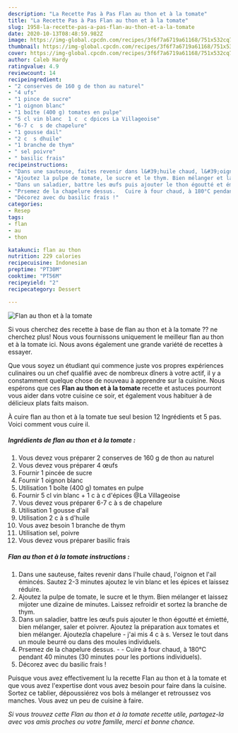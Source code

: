 ```yaml
---
description: "La Recette Pas à Pas Flan au thon et à la tomate"
title: "La Recette Pas à Pas Flan au thon et à la tomate"
slug: 1958-la-recette-pas-a-pas-flan-au-thon-et-a-la-tomate
date: 2020-10-13T08:48:59.982Z
image: https://img-global.cpcdn.com/recipes/3f6f7a6719a61168/751x532cq70/flan-au-thon-et-a-la-tomate-photo-principale-de-la-recette.jpg
thumbnail: https://img-global.cpcdn.com/recipes/3f6f7a6719a61168/751x532cq70/flan-au-thon-et-a-la-tomate-photo-principale-de-la-recette.jpg
cover: https://img-global.cpcdn.com/recipes/3f6f7a6719a61168/751x532cq70/flan-au-thon-et-a-la-tomate-photo-principale-de-la-recette.jpg
author: Caleb Hardy
ratingvalue: 4.9
reviewcount: 14
recipeingredient:
- "2 conserves de 160 g de thon au naturel"
- "4 ufs"
- "1 pince de sucre"
- "1 oignon blanc"
- "1 boîte (400 g) tomates en pulpe"
- "5 cl vin blanc  1 c  c dpices La Villageoise"
- "6-7 c  s de chapelure"
- "1 gousse dail"
- "2 c  s dhuile"
- "1 branche de thym"
- " sel poivre"
- " basilic frais"
recipeinstructions:
- "Dans une sauteuse, faites revenir dans l&#39;huile chaud, l&#39;oignon et l&#39;ail émincés. Sautez 2-3 minutes ajoutez le vin blanc et les épices et laissez réduire."
- "Ajoutez la pulpe de tomate, le sucre et le thym. Bien mélanger et laissez mijoter une dizaine de minutes. Laissez refroidir et sortez la branche de thym."
- "Dans un saladier, battre les œufs puis ajouter le thon égoutté et émietté, bien mélanger, saler et poivrer. Ajoutez la préparation aux tomates et bien mélanger. Ajoutezla chapelure - j&#39;ai mis 4 c à s. Versez le tout dans un moule beurré ou dans des moules individuels."
- "Prsemez de la chapelure dessus.   Cuire à four chaud, à 180°C pendant 40 minutes (30 minutes pour les portions individuels)."
- "Décorez avec du basilic frais !"
categories:
- Resep
tags:
- flan
- au
- thon

katakunci: flan au thon 
nutrition: 229 calories
recipecuisine: Indonesian
preptime: "PT30M"
cooktime: "PT56M"
recipeyield: "2"
recipecategory: Dessert

---
```



![Flan au thon et à la tomate](https://img-global.cpcdn.com/recipes/3f6f7a6719a61168/751x532cq70/flan-au-thon-et-a-la-tomate-photo-principale-de-la-recette.jpg)

Si vous cherchez des recette à base de flan au thon et à la tomate ?? ne cherchez plus! Nous vous fournissons uniquement le meilleur flan au thon et à la tomate ici. Nous avons également une grande variété de recettes à essayer.

Que vous soyez un étudiant qui commence juste vos propres expériences culinaires ou un chef qualifié avec de nombreux dîners à votre actif, il y a constamment quelque chose de nouveau à apprendre sur la cuisine. Nous espérons que ces <strong> Flan au thon et à la tomate </strong> recette et astuces pourront vous aider dans votre cuisine ce soir, et également vous habituer à de délicieux plats faits maison.

<!--inarticleads1-->

À cuire flan au thon et à la tomate tue seul besion 12 Ingrédients et 5 pas. Voici comment vous cuire il.

##### Ingrédients de flan au thon et à la tomate :

1. Vous devez vous préparer 2 conserves de 160 g de thon au naturel
1. Vous devez vous préparer 4 œufs
1. Fournir 1 pincée de sucre
1. Fournir 1 oignon blanc
1. Utilisation 1 boîte (400 g) tomates en pulpe
1. Fournir 5 cl vin blanc + 1 c à c d&#39;épices @La Villageoise
1. Vous devez vous préparer 6-7 c à s de chapelure
1. Utilisation 1 gousse d&#39;ail
1. Utilisation 2 c à s d&#39;huile
1. Vous avez besoin 1 branche de thym
1. Utilisation  sel, poivre
1. Vous devez vous préparer  basilic frais




<!--inarticleads2-->

##### Flan au thon et à la tomate instructions :

1. Dans une sauteuse, faites revenir dans l&#39;huile chaud, l&#39;oignon et l&#39;ail émincés. Sautez 2-3 minutes ajoutez le vin blanc et les épices et laissez réduire.
1. Ajoutez la pulpe de tomate, le sucre et le thym. Bien mélanger et laissez mijoter une dizaine de minutes. Laissez refroidir et sortez la branche de thym.
1. Dans un saladier, battre les œufs puis ajouter le thon égoutté et émietté, bien mélanger, saler et poivrer. Ajoutez la préparation aux tomates et bien mélanger. Ajoutezla chapelure - j&#39;ai mis 4 c à s. Versez le tout dans un moule beurré ou dans des moules individuels.
1. Prsemez de la chapelure dessus.  -  - Cuire à four chaud, à 180°C pendant 40 minutes (30 minutes pour les portions individuels).
1. Décorez avec du basilic frais !




<!--inarticleads1-->

<p>
Puisque vous avez effectivement lu la recette Flan au thon et à la tomate et que vous avez l'expertise dont vous avez besoin pour faire dans la cuisine. Sortez ce tablier, dépoussiérez vos bols à mélanger et retroussez vos manches. Vous avez un peu de cuisine à faire.
</p>

<p>
<i>Si vous trouvez cette Flan au thon et à la tomate recette utile, partagez-la avec vos amis proches ou votre famille, merci et bonne chance.</i>
</p>
